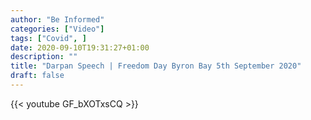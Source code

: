 ```yaml
---
author: "Be Informed"
categories: ["Video"]
tags: ["Covid", ]
date: 2020-09-10T19:31:27+01:00
description: ""
title: "Darpan Speech | Freedom Day Byron Bay 5th September 2020"
draft: false
---
```


{{< youtube GF_bXOTxsCQ >}}